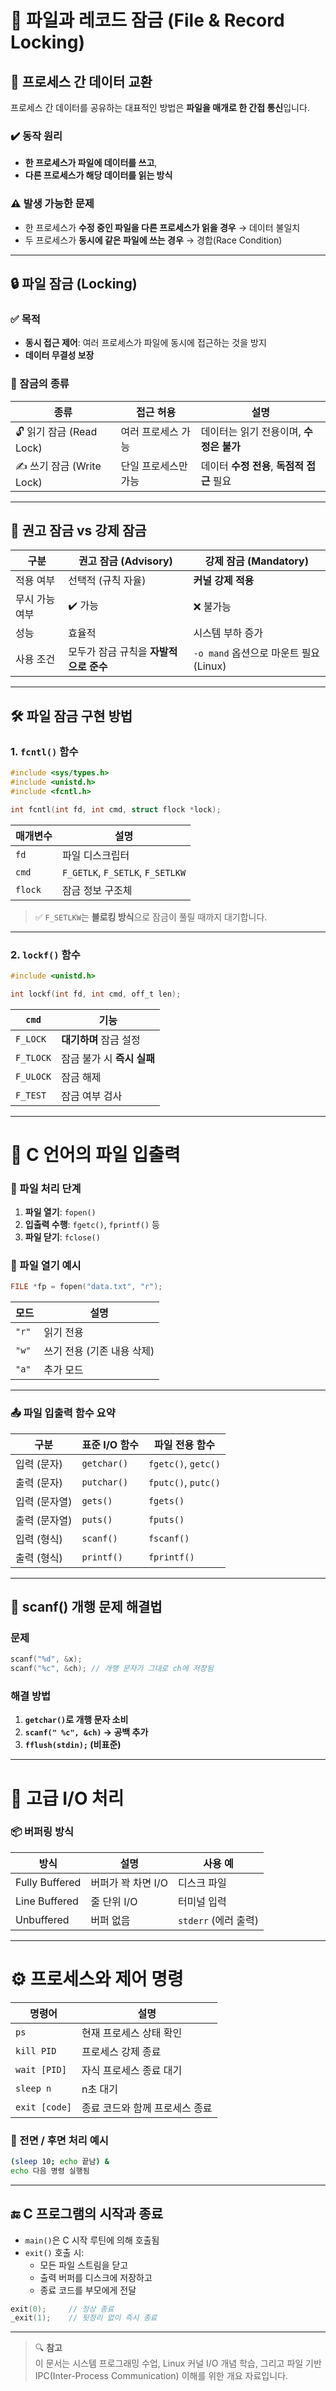 # 🔐 파일과 레코드 잠금 (File & Record Locking)

## 📌 프로세스 간 데이터 교환
프로세스 간 데이터를 공유하는 대표적인 방법은 **파일을 매개로 한 간접 통신**입니다.

### ✔️ 동작 원리
- **한 프로세스가 파일에 데이터를 쓰고**,  
- **다른 프로세스가 해당 데이터를 읽는 방식**

### ⚠️ 발생 가능한 문제
- 한 프로세스가 **수정 중인 파일을 다른 프로세스가 읽을 경우** → 데이터 불일치
- 두 프로세스가 **동시에 같은 파일에 쓰는 경우** → 경합(Race Condition)

---

## 🔒 파일 잠금 (Locking)

### ✅ 목적
- **동시 접근 제어**: 여러 프로세스가 파일에 동시에 접근하는 것을 방지
- **데이터 무결성 보장**

### 📂 잠금의 종류

| 종류 | 접근 허용 | 설명 |
|------|------------|------|
| 🔓 읽기 잠금 (Read Lock) | 여러 프로세스 가능 | 데이터는 읽기 전용이며, **수정은 불가** |
| ✍️ 쓰기 잠금 (Write Lock) | 단일 프로세스만 가능 | 데이터 **수정 전용**, **독점적 접근** 필요 |

---

## 🔐 권고 잠금 vs 강제 잠금

| 구분 | 권고 잠금 (Advisory) | 강제 잠금 (Mandatory) |
|------|---------------------|------------------------|
| 적용 여부 | 선택적 (규칙 자율) | **커널 강제 적용** |
| 무시 가능 여부 | ✔️ 가능 | ❌ 불가능 |
| 성능 | 효율적 | 시스템 부하 증가 |
| 사용 조건 | 모두가 잠금 규칙을 **자발적으로 준수** | `-o mand` 옵션으로 마운트 필요 (Linux) |

---

## 🛠️ 파일 잠금 구현 방법

### 1. `fcntl()` 함수

```c
#include <sys/types.h>
#include <unistd.h>
#include <fcntl.h>

int fcntl(int fd, int cmd, struct flock *lock);
```

| 매개변수 | 설명 |
|----------|------|
| `fd` | 파일 디스크립터 |
| `cmd` | `F_GETLK`, `F_SETLK`, `F_SETLKW` |
| `flock` | 잠금 정보 구조체 |

> ✅ `F_SETLKW`는 **블로킹 방식**으로 잠금이 풀릴 때까지 대기합니다.

---

### 2. `lockf()` 함수

```c
#include <unistd.h>

int lockf(int fd, int cmd, off_t len);
```

| `cmd` | 기능 |
|-------|------|
| `F_LOCK` | **대기하며** 잠금 설정 |
| `F_TLOCK` | 잠금 불가 시 **즉시 실패** |
| `F_ULOCK` | 잠금 해제 |
| `F_TEST` | 잠금 여부 검사 |

---

# 📁 C 언어의 파일 입출력

### 🔄 파일 처리 단계
1. **파일 열기**: `fopen()`
2. **입출력 수행**: `fgetc()`, `fprintf()` 등
3. **파일 닫기**: `fclose()`

### 📌 파일 열기 예시

```c
FILE *fp = fopen("data.txt", "r");
```

| 모드 | 설명 |
|------|------|
| `"r"` | 읽기 전용 |
| `"w"` | 쓰기 전용 (기존 내용 삭제) |
| `"a"` | 추가 모드 |

---

### 📤 파일 입출력 함수 요약

| 구분 | 표준 I/O 함수 | 파일 전용 함수 |
|------|----------------|-----------------|
| 입력 (문자) | `getchar()` | `fgetc()`, `getc()` |
| 출력 (문자) | `putchar()` | `fputc()`, `putc()` |
| 입력 (문자열) | `gets()` | `fgets()` |
| 출력 (문자열) | `puts()` | `fputs()` |
| 입력 (형식) | `scanf()` | `fscanf()` |
| 출력 (형식) | `printf()` | `fprintf()` |

---

## 🚨 scanf() 개행 문제 해결법

### 문제
```c
scanf("%d", &x); 
scanf("%c", &ch); // 개행 문자가 그대로 ch에 저장됨
```

### 해결 방법
1. **`getchar()`로 개행 문자 소비**
2. **`scanf(" %c", &ch)` → 공백 추가**
3. **`fflush(stdin);` (비표준)**

---

# 🚀 고급 I/O 처리

### 📦 버퍼링 방식

| 방식 | 설명 | 사용 예 |
|------|------|--------|
| Fully Buffered | 버퍼가 꽉 차면 I/O | 디스크 파일 |
| Line Buffered | 줄 단위 I/O | 터미널 입력 |
| Unbuffered | 버퍼 없음 | `stderr` (에러 출력) |

---

# ⚙️ 프로세스와 제어 명령

| 명령어 | 설명 |
|--------|------|
| `ps` | 현재 프로세스 상태 확인 |
| `kill PID` | 프로세스 강제 종료 |
| `wait [PID]` | 자식 프로세스 종료 대기 |
| `sleep n` | n초 대기 |
| `exit [code]` | 종료 코드와 함께 프로세스 종료 |

### 🔁 전면 / 후면 처리 예시

```bash
(sleep 10; echo 끝남) &
echo 다음 명령 실행됨
```

---

## 🔚 C 프로그램의 시작과 종료

- `main()`은 C 시작 루틴에 의해 호출됨
- `exit()` 호출 시:
  - 모든 파일 스트림을 닫고
  - 출력 버퍼를 디스크에 저장하고
  - 종료 코드를 부모에게 전달

```c
exit(0);     // 정상 종료
_exit(1);    // 뒷정리 없이 즉시 종료
```

---

> 🔍 **참고**  
> 이 문서는 시스템 프로그래밍 수업, Linux 커널 I/O 개념 학습, 그리고 파일 기반 IPC(Inter-Process Communication) 이해를 위한 개요 자료입니다.
